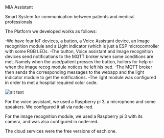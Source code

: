 
MIA Assistant

Smart System for communication between patients and medical professionals

The Platform we developed works as follows:

-We have four IoT devices, a button, a Voice Assistant device, an Image recognition module and a Light indicator (which is just a ESP microcontroller with some RGB LEDs.
-The button, Voice assistant and Image recognition devices send notifications to the MQTT broker when some conditions are met. Namely when the user/patient presses the button, hollers for help or when the image recog module notices he left his bed.
-The MQTT broker then sends the corresponding messages to the webapp and the light indicator module to get the notifications.
-The light module was configured in order to met a hospital required color code.

![alt text](https://github.com/altaga/BlankAssistant/blob/master/system_architecture.png)

For the voice assistant, we used a Raspberry pi 3, a microphone and some speakers. We configured it all via node-red.

For the image recognition module, we used a Raspberry pi 3 with its camera, and was also configured in node-red.

The cloud services were the free versions of each one.
